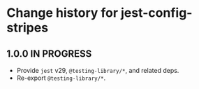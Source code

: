 # Change history for jest-config-stripes

## 1.0.0 IN PROGRESS

* Provide `jest` v29, `@testing-library/*`, and related deps.
* Re-export `@testing-library/*`.
